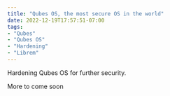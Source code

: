 ```yaml
---
title: "Qubes OS, the most secure OS in the world"
date: 2022-12-19T17:57:51-07:00
tags:
- "Qubes"
- "Qubes OS"
- "Hardening"
- "Librem"
---
```

Hardening Qubes OS for further security.
<!--more-->
More to come soon

